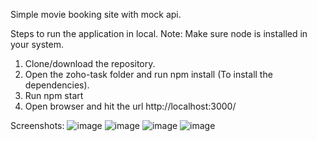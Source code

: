 Simple movie booking site with mock api.

Steps to run the application in local.
Note: Make sure node is installed in your system.

1. Clone/download the repository.
2. Open the zoho-task folder and run npm install (To install the dependencies).
3. Run npm start
4. Open browser and hit the url http://localhost:3000/

Screenshots: 
![image](https://user-images.githubusercontent.com/27347327/223183322-39d91203-f730-464e-966a-d03b1a1a796c.png)
![image](https://user-images.githubusercontent.com/27347327/223183385-0bf061b4-7e3f-4b5f-95fe-2c6b4fcc849b.png)
![image](https://user-images.githubusercontent.com/27347327/223183452-fd9676df-07a8-41da-8bf0-1d615a9bf8c4.png)
![image](https://user-images.githubusercontent.com/27347327/223183496-1c075b6b-76d0-4fd0-aeec-bee66e5eff3d.png)

